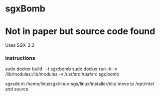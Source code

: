 # sgxBomb 
# Not in paper but source code found

Uses SGX_2.2


### instructions

sudo docker build . -t sgx:bomb
sudo docker run -it -v /lib/modules:/lib/modules -v /usr/src:/usr/src sgx:bomb


sgxsdk in /home/linuxsgx/linux-sgx/linux/installer/bin/
move to /opt/intel and source
